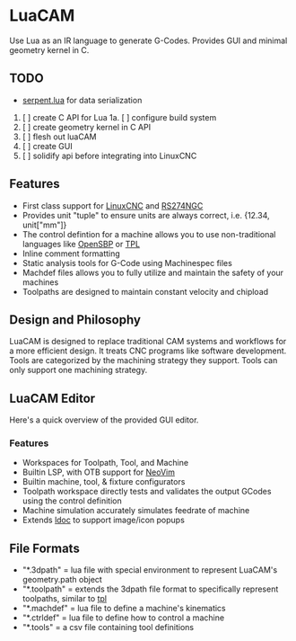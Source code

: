 
# LuaCAM
Use Lua as an IR language to generate G-Codes.
Provides GUI and minimal geometry kernel in C.

## TODO
- [serpent.lua](https://luarocks.org/modules/paulclinger/serpent) for data serialization
1. [ ] create C API for Lua
  1a. [ ] configure build system
2. [ ] create geometry kernel in C API
3. [ ] flesh out luaCAM
4. [ ] create GUI
5. [ ] solidify api before integrating into LinuxCNC


## Features
- First class support for [LinuxCNC](https://linuxcnc.org/docs/html/gcode/) and [RS274NGC](https://www.nist.gov/publications/nist-rs274ngc-interpreter-version-3)
- Provides unit "tuple" to ensure units are always correct, i.e. {12.34, unit["mm"]}
- The control defintion for a machine allows you to use non-traditional languages like [OpenSBP](https://www.opensbp.com/https://www.opensbp.com/https://www.opensbp.com/) or [TPL](https://tplang.org/)
- Inline comment formatting
- Static analysis tools for G-Code using Machinespec files
- Machdef files allows you to fully utilize and maintain the safety of your machines
- Toolpaths are designed to maintain constant velocity and chipload


## Design and Philosophy
LuaCAM is designed to replace traditional CAM systems and workflows for a more efficient design.
It treats CNC programs like software development.
Tools are categorized by the machining strategy they support. Tools can only support one machining strategy.


## LuaCAM Editor
Here's a quick overview of the provided GUI editor.

### Features
- Workspaces for Toolpath, Tool, and Machine
- Builtin LSP, with OTB support for [NeoVim](http://neovim.io/)
- Builtin machine, tool, & fixture configurators
- Toolpath workspace directly tests and validates the output GCodes using the control definition
- Machine simulation accurately simulates feedrate of machine
- Extends [ldoc](https://github.com/lunarmodules/ldoc) to support image/icon popups


## File Formats
- "*.3dpath" = lua file with special environment to represent LuaCAM's geometry.path object
- "*.toolpath" = extends the 3dpath file format to specifically represent toolpaths, similar to [tpl](https://tplang.org/)
- "*.machdef" = lua file to define a machine's kinematics
- "*.ctrldef" = lua file to define how to control a machine
- "*.tools" = a csv file containing tool definitions

